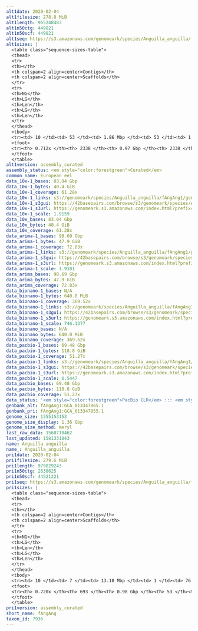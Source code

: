 ```yaml
---
alt1date: 2020-02-04
alt1filesize: 278.8 MiB
alt1length: 965248483
alt1n50ctg: 449821
alt1n50scf: 449821
alt1seq: https://s3.amazonaws.com/genomeark/species/Anguilla_anguilla/fAngAng1/assembly_curated/fAngAng1.alt.cur.20200204.fasta.gz
alt1sizes: |
  <table class="sequence-sizes-table">
  <thead>
  <tr>
  <th></th>
  <th colspan=2 align=center>Contigs</th>
  <th colspan=2 align=center>Scaffolds</th>
  </tr>
  <tr>
  <th>NG</th>
  <th>LG</th>
  <th>Len</th>
  <th>LG</th>
  <th>Len</th>
  </tr>
  </thead>
  <tbody>
  <tr><td> 10 </td><td> 53 </td><td> 1.86 Mbp </td><td> 53 </td><td> 1.86 Mbp </td></tr>  <tr><td> 20 </td><td> 147 </td><td> 1.16 Mbp </td><td> 147 </td><td> 1.16 Mbp </td></tr>  <tr><td> 30 </td><td> 282 </td><td> 0.86 Mbp </td><td> 282 </td><td> 0.86 Mbp </td></tr>  <tr><td> 40 </td><td> 467 </td><td> 0.61 Mbp </td><td> 467 </td><td> 0.61 Mbp </td></tr>  <tr style="background-color:#cccccc;"><td> 50 </td><td> 728 </td><td> 449.82 Kbp </td><td> 728 </td><td> 449.82 Kbp </td></tr>  <tr><td> 60 </td><td> 1109 </td><td> 274.26 Kbp </td><td> 1109 </td><td> 274.26 Kbp </td></tr>  <tr><td> 70 </td><td> 1947 </td><td> 72.95 Kbp </td><td> 1947 </td><td> 72.95 Kbp </td></tr>  <tr><td> 80 </td><td> 0 </td><td>  </td><td> 0 </td><td>  </td></tr>  <tr><td> 90 </td><td> 0 </td><td>  </td><td> 0 </td><td>  </td></tr>  <tr><td> 100 </td><td> 0 </td><td>  </td><td> 0 </td><td>  </td></tr>  </tbody>
  <tfoot>
  <tr><th> 0.712x </th><th> 2338 </th><th> 0.97 Gbp </th><th> 2338 </th><th> 0.97 Gbp </th></tr>
  </tfoot>
  </table>
alt1version: assembly_curated
assembly_status: <em style="color:forestgreen">Curated</em>
common_name: European eel
data_10x-1_bases: 83.04 Gbp
data_10x-1_bytes: 40.4 GiB
data_10x-1_coverage: 61.28x
data_10x-1_links: s3://genomeark/species/Anguilla_anguilla/fAngAng1/genomic_data/10x/<br>
data_10x-1_s3gui: https://42basepairs.com/browse/s3/genomeark/species/Anguilla_anguilla/fAngAng1/genomic_data/10x/
data_10x-1_s3url: https://genomeark.s3.amazonaws.com/index.html?prefix=species/Anguilla_anguilla/fAngAng1/genomic_data/10x/
data_10x-1_scale: 1.9159
data_10x_bases: 83.04 Gbp
data_10x_bytes: 40.4 GiB
data_10x_coverage: 61.28x
data_arima-1_bases: 98.69 Gbp
data_arima-1_bytes: 47.9 GiB
data_arima-1_coverage: 72.83x
data_arima-1_links: s3://genomeark/species/Anguilla_anguilla/fAngAng1/genomic_data/arima/<br>
data_arima-1_s3gui: https://42basepairs.com/browse/s3/genomeark/species/Anguilla_anguilla/fAngAng1/genomic_data/arima/
data_arima-1_s3url: https://genomeark.s3.amazonaws.com/index.html?prefix=species/Anguilla_anguilla/fAngAng1/genomic_data/arima/
data_arima-1_scale: 1.9181
data_arima_bases: 98.69 Gbp
data_arima_bytes: 47.9 GiB
data_arima_coverage: 72.83x
data_bionano-1_bases: N/A
data_bionano-1_bytes: 640.0 MiB
data_bionano-1_coverage: 369.52x
data_bionano-1_links: s3://genomeark/species/Anguilla_anguilla/fAngAng1/genomic_data/bionano/<br>
data_bionano-1_s3gui: https://42basepairs.com/browse/s3/genomeark/species/Anguilla_anguilla/fAngAng1/genomic_data/bionano/
data_bionano-1_s3url: https://genomeark.s3.amazonaws.com/index.html?prefix=species/Anguilla_anguilla/fAngAng1/genomic_data/bionano/
data_bionano-1_scale: 746.1377
data_bionano_bases: N/A
data_bionano_bytes: 640.0 MiB
data_bionano_coverage: 369.52x
data_pacbio-1_bases: 69.48 Gbp
data_pacbio-1_bytes: 118.8 GiB
data_pacbio-1_coverage: 51.27x
data_pacbio-1_links: s3://genomeark/species/Anguilla_anguilla/fAngAng1/genomic_data/pacbio/<br>
data_pacbio-1_s3gui: https://42basepairs.com/browse/s3/genomeark/species/Anguilla_anguilla/fAngAng1/genomic_data/pacbio/
data_pacbio-1_s3url: https://genomeark.s3.amazonaws.com/index.html?prefix=species/Anguilla_anguilla/fAngAng1/genomic_data/pacbio/
data_pacbio-1_scale: 0.5447
data_pacbio_bases: 69.48 Gbp
data_pacbio_bytes: 118.8 GiB
data_pacbio_coverage: 51.27x
data_status: '<em style="color:forestgreen">PacBio CLR</em> ::: <em style="color:forestgreen">10x</em> ::: <em style="color:forestgreen">Arima</em>'
genbank_alt: fAngAng1:GCA_013347865.1
genbank_pri: fAngAng1:GCA_013347855.1
genome_size: 1355153153
genome_size_display: 1.36 Gbp
genome_size_method: meryl
last_raw_data: 1568710462
last_updated: 1581331843
name: Anguilla anguilla
name_: Anguilla_anguilla
pri1date: 2020-02-04
pri1filesize: 279.6 MiB
pri1length: 979029243
pri1n50ctg: 2638625
pri1n50scf: 44521221
pri1seq: https://s3.amazonaws.com/genomeark/species/Anguilla_anguilla/fAngAng1/assembly_curated/fAngAng1.pri.cur.20200204.fasta.gz
pri1sizes: |
  <table class="sequence-sizes-table">
  <thead>
  <tr>
  <th></th>
  <th colspan=2 align=center>Contigs</th>
  <th colspan=2 align=center>Scaffolds</th>
  </tr>
  <tr>
  <th>NG</th>
  <th>LG</th>
  <th>Len</th>
  <th>LG</th>
  <th>Len</th>
  </tr>
  </thead>
  <tbody>
  <tr><td> 10 </td><td> 7 </td><td> 13.18 Mbp </td><td> 1 </td><td> 76.64 Mbp </td></tr>  <tr><td> 20 </td><td> 20 </td><td> 8.82 Mbp </td><td> 3 </td><td> 68.14 Mbp </td></tr>  <tr><td> 30 </td><td> 38 </td><td> 6.38 Mbp </td><td> 5 </td><td> 62.03 Mbp </td></tr>  <tr><td> 40 </td><td> 64 </td><td> 4.32 Mbp </td><td> 7 </td><td> 56.16 Mbp </td></tr>  <tr style="background-color:#cccccc;"><td> 50 </td><td> 105 </td><td style="background-color:#88ff88;"> 2.64 Mbp </td><td> 10 </td><td style="background-color:#88ff88;"> 44.52 Mbp </td></tr>  <tr><td> 60 </td><td> 184 </td><td> 1.22 Mbp </td><td> 13 </td><td> 41.50 Mbp </td></tr>  <tr><td> 70 </td><td> 393 </td><td> 252.34 Kbp </td><td> 17 </td><td> 31.57 Mbp </td></tr>  <tr><td> 80 </td><td> 0 </td><td>  </td><td> 0 </td><td>  </td></tr>  <tr><td> 90 </td><td> 0 </td><td>  </td><td> 0 </td><td>  </td></tr>  <tr><td> 100 </td><td> 0 </td><td>  </td><td> 0 </td><td>  </td></tr>  </tbody>
  <tfoot>
  <tr><th> 0.720x </th><th> 693 </th><th> 0.98 Gbp </th><th> 53 </th><th> 0.98 Gbp </th></tr>
  </tfoot>
  </table>
pri1version: assembly_curated
short_name: fAngAng
taxon_id: 7936
---
```

